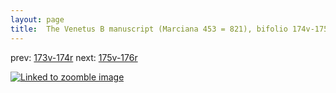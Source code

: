 ```yaml
---
layout: page
title:  The Venetus B manuscript (Marciana 453 = 821), bifolio 174v-175r
---
```


prev: [173v-174r](../173v-174r/) next: [175v-176r](../175v-176r/)



[![Linked to zoomble image](http://www.homermultitext.org/iipsrv?IIIF=/project/homer/pyramidal/deepzoom/hmt/vbbifolio/v1/vb_174v_175r.tif/full/2000,/0/default.jpg)](http://www.homermultitext.org/ict2/?urn=urn:cite2:hmt:vbbifolio.v1:vb_174v_175r)


